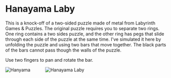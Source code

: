 # Hanayama Laby

This is a knock-off of a two-sided puzzle made of metal from Labyrinth Games & Puzzles.  The original puzzle
requires you to separate two rings.  One ring contains a two sides puzzle, and the other ring has pegs that
slide through each side of the puzzle at the same time.  I've simulated it here by unfolding the puzzle and
using two bars that move together.  The black parts of the bars cannot pass though the walls of the puzzle.

Use two fingers to pan and rotate the bar.

![Hanyama](https://github.com/InvaderZim62/HanayamaLaby/assets/34785252/da44ee58-e5e8-490e-bc15-db14a98d7d66)
&nbsp;&nbsp;&nbsp;&nbsp;&nbsp;&nbsp;&nbsp;&nbsp;&nbsp;&nbsp;
![Hanayama Laby](https://github.com/InvaderZim62/HanayamaLaby/assets/34785252/7dbfc11c-2414-4d47-935f-b73fe6e11a23)
